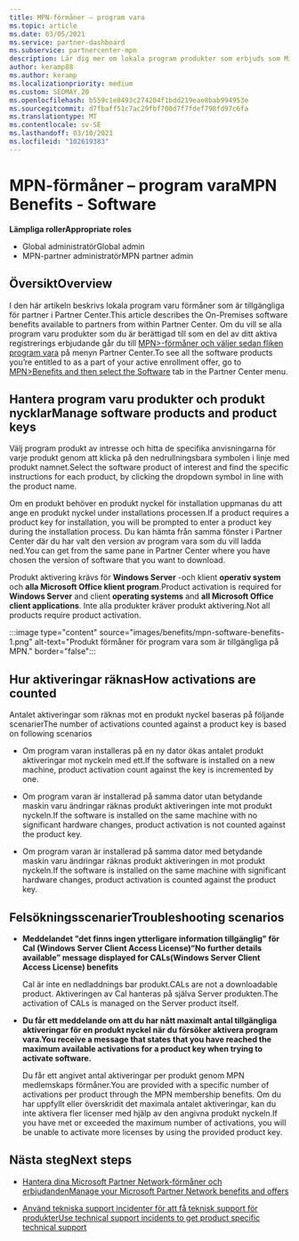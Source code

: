 ```yaml
---
title: MPN-förmåner – program vara
ms.topic: article
ms.date: 03/05/2021
ms.service: partner-dashboard
ms.subservice: partnercenter-mpn
description: Lär dig mer om lokala program produkter som erbjuds som Microsoft Partner Network (MPN)-förmåner
author: keramp88
ms.author: keramp
ms.localizationpriority: medium
ms.custom: SEOMAY.20
ms.openlocfilehash: b559c1e8493c274204f1bdd219eae8bab994953e
ms.sourcegitcommit: d7fbaff51c7ac29fbf700d7f7fdef798fd97c6fa
ms.translationtype: MT
ms.contentlocale: sv-SE
ms.lasthandoff: 03/10/2021
ms.locfileid: "102619383"
---
```

# <a name="mpn-benefits---software"></a><span data-ttu-id="84f97-103">MPN-förmåner – program vara</span><span class="sxs-lookup"><span data-stu-id="84f97-103">MPN Benefits - Software</span></span>

<span data-ttu-id="84f97-104">**Lämpliga roller**</span><span class="sxs-lookup"><span data-stu-id="84f97-104">**Appropriate roles**</span></span>

- <span data-ttu-id="84f97-105">Global administratör</span><span class="sxs-lookup"><span data-stu-id="84f97-105">Global admin</span></span>
- <span data-ttu-id="84f97-106">MPN-partner administratör</span><span class="sxs-lookup"><span data-stu-id="84f97-106">MPN partner admin</span></span>

## <a name="overview"></a><span data-ttu-id="84f97-107">Översikt</span><span class="sxs-lookup"><span data-stu-id="84f97-107">Overview</span></span>

<span data-ttu-id="84f97-108">I den här artikeln beskrivs lokala program varu förmåner som är tillgängliga för partner i Partner Center.</span><span class="sxs-lookup"><span data-stu-id="84f97-108">This article describes the On-Premises software benefits available to partners from within Partner Center.</span></span> <span data-ttu-id="84f97-109">Om du vill se alla program varu produkter som du är berättigad till som en del av ditt aktiva registrerings erbjudande går du till  [MPN>-förmåner och väljer sedan fliken program vara](https://partner.microsoft.com/dashboard/mpn/membership/benefits/software) på menyn Partner Center.</span><span class="sxs-lookup"><span data-stu-id="84f97-109">To see all the software products you’re entitled to as a part of your active enrollment offer, go to  [MPN>Benefits and then select the Software](https://partner.microsoft.com/dashboard/mpn/membership/benefits/software) tab in the Partner Center menu.</span></span>  

## <a name="manage-software-products-and-product-keys"></a><span data-ttu-id="84f97-110">Hantera program varu produkter och produkt nycklar</span><span class="sxs-lookup"><span data-stu-id="84f97-110">Manage software products and product keys</span></span>

<span data-ttu-id="84f97-111">Välj program produkt av intresse och hitta de specifika anvisningarna för varje produkt genom att klicka på den nedrullningsbara symbolen i linje med produkt namnet.</span><span class="sxs-lookup"><span data-stu-id="84f97-111">Select the software product of  interest and find the specific instructions for each product, by clicking the dropdown symbol in line with the product name.</span></span>

<span data-ttu-id="84f97-112">Om en produkt behöver en produkt nyckel för installation uppmanas du att ange en produkt nyckel under installations processen.</span><span class="sxs-lookup"><span data-stu-id="84f97-112">If a product requires a product key for installation, you will be prompted to enter a product key during the installation process.</span></span> <span data-ttu-id="84f97-113">Du kan hämta från samma fönster i Partner Center där du har valt den version av program vara som du vill ladda ned.</span><span class="sxs-lookup"><span data-stu-id="84f97-113">You can get from the same pane in Partner Center where you have chosen the version of software that you want to download.</span></span>

<span data-ttu-id="84f97-114">Produkt aktivering krävs för **Windows Server** -och klient **operativ system** och **alla Microsoft Office klient program**.</span><span class="sxs-lookup"><span data-stu-id="84f97-114">Product activation is required for **Windows Server** and client **operating systems** and **all Microsoft Office client applications**.</span></span> <span data-ttu-id="84f97-115">Inte alla produkter kräver produkt aktivering.</span><span class="sxs-lookup"><span data-stu-id="84f97-115">Not all products require product activation.</span></span>

:::image type="content" source="images/benefits/mpn-software-benefits-1.png" alt-text="Produkt förmåner för program vara som är tillgängliga på MPN." border="false":::

## <a name="how-activations-are-counted"></a><span data-ttu-id="84f97-117">Hur aktiveringar räknas</span><span class="sxs-lookup"><span data-stu-id="84f97-117">How activations are counted</span></span>

<span data-ttu-id="84f97-118">Antalet aktiveringar som räknas mot en produkt nyckel baseras på följande scenarier</span><span class="sxs-lookup"><span data-stu-id="84f97-118">The number of activations counted against a product key is based on following scenarios</span></span>

- <span data-ttu-id="84f97-119">Om program varan installeras på en ny dator ökas antalet produkt aktiveringar mot nyckeln med ett.</span><span class="sxs-lookup"><span data-stu-id="84f97-119">If the software is installed on a new machine, product activation count against the key is incremented by one.</span></span>
 
- <span data-ttu-id="84f97-120">Om program varan är installerad på samma dator utan betydande maskin varu ändringar räknas produkt aktiveringen inte mot produkt nyckeln.</span><span class="sxs-lookup"><span data-stu-id="84f97-120">If the software is installed on the same machine with no significant hardware changes, product activation is not counted against the product key.</span></span>

- <span data-ttu-id="84f97-121">Om program varan är installerad på samma dator med betydande maskin varu ändringar räknas produkt aktiveringen in mot produkt nyckeln.</span><span class="sxs-lookup"><span data-stu-id="84f97-121">If the software is installed on the same machine with significant hardware changes, product activation is counted against the product key.</span></span>

## <a name="troubleshooting-scenarios"></a><span data-ttu-id="84f97-122">Felsökningsscenarier</span><span class="sxs-lookup"><span data-stu-id="84f97-122">Troubleshooting scenarios</span></span>

- <span data-ttu-id="84f97-123">**Meddelandet "det finns ingen ytterligare information tillgänglig" för Cal (Windows Server Client Access License)**</span><span class="sxs-lookup"><span data-stu-id="84f97-123">**“No further details available” message displayed for CALs(Windows Server Client Access License) benefits**</span></span>

    <span data-ttu-id="84f97-124">Cal är inte en nedladdnings bar produkt.</span><span class="sxs-lookup"><span data-stu-id="84f97-124">CALs are not a downloadable product.</span></span> <span data-ttu-id="84f97-125">Aktiveringen av Cal hanteras på själva Server produkten.</span><span class="sxs-lookup"><span data-stu-id="84f97-125">The activation of CALs is managed on the Server product itself.</span></span>

- <span data-ttu-id="84f97-126">**Du får ett meddelande om att du har nått maximalt antal tillgängliga aktiveringar för en produkt nyckel när du försöker aktivera program vara.**</span><span class="sxs-lookup"><span data-stu-id="84f97-126">**You receive a message that states that you have reached the maximum available activations for a product key when trying to activate software.**</span></span>

    <span data-ttu-id="84f97-127">Du får ett angivet antal aktiveringar per produkt genom MPN medlemskaps förmåner.</span><span class="sxs-lookup"><span data-stu-id="84f97-127">You are provided with a specific number of activations per product through the MPN membership benefits.</span></span> <span data-ttu-id="84f97-128">Om du har uppfyllt eller överskridit det maximala antalet aktiveringar, kan du inte aktivera fler licenser med hjälp av den angivna produkt nyckeln.</span><span class="sxs-lookup"><span data-stu-id="84f97-128">If you have met or exceeded the maximum number of activations, you will be unable to activate more licenses by using the provided product key.</span></span>


 ## <a name="next-steps"></a><span data-ttu-id="84f97-129">Nästa steg</span><span class="sxs-lookup"><span data-stu-id="84f97-129">Next steps</span></span>

- [<span data-ttu-id="84f97-130">Hantera dina Microsoft Partner Network-förmåner och erbjudanden</span><span class="sxs-lookup"><span data-stu-id="84f97-130">Manage your Microsoft Partner Network benefits and offers</span></span>](manage-your-partner-network-benefits.md)

- [<span data-ttu-id="84f97-131">Använd tekniska support incidenter för att få teknisk support för produkter</span><span class="sxs-lookup"><span data-stu-id="84f97-131">Use technical support incidents to get product specific technical support</span></span>](mpn-benefits-technical-support.md)



